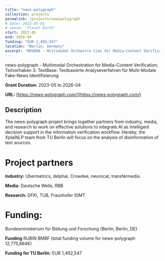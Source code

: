 ```yaml
---
title: "news-polygraph"
collection: projects
permalink: /projects/newspolygraph
# date: 2023-05-01
# venue: 'Planet Earth'
start: 2023-05
end: 2026-04
funding: "EUR 1,492,547"
location: "Berlin, Germany"
excerpt: 'MOVERA - Multimodal Orchestra-tion for Media-Content Verification; Teilvorhaben 3: TextBase: Text-basierte Analy-severfahren für Multi-Modale Fake-News Identifizierung'
---
```


news-polygraph - Multimodal Orchestration for Media-Content Verification; Teilvorhaben 3: TextBase: Textbasierte Analyseverfahren für Multi-Modale Fake-News Identifizierung

**Grant Duration:** 2023-05 to 2026-04

**URL:** [https://news-polygraph.com/](https://news-polygraph.com/)


Description
---
The news-polygraph project brings together partners from industry, media, and research to work on effective solutions to integrate AI as intelligent decision support in the information verification workflow. Hereby, the XplaiNLP team from TU Berlin will focus on the analysis of disinformation of text sources.

Project partners
===
**Industry:** Ubermetrics, delphai, Crowdee, neurocat, transfermedia

**Media:** Deutsche Welle, RBB

**Research:** DFKI, TUB, Fraunhofer IDMT 

Funding:
===
Bundesministerium für Bildung und Forschung (Berlin, Berlin, DE)

**Funding** RUBIN BMBF (total funding volume for news-polygraph 12,775,884€)

**Funding for TU Berlin:** EUR 1,492,547
